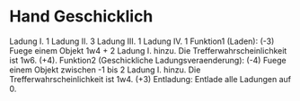 # Hand Geschicklich
Ladung I. 1
Ladung II. 3
Ladung III. 1
Ladung IV. 1
Funktion1 (Laden): (-3) Fuege einem Objekt 1w4 + 2 Ladung I. hinzu. Die Trefferwahrscheinlichkeit ist 1w6. (+4).
Funktion2 (Geschickliche Ladungsveraenderung): (-4) Fuege einem Objekt zwischen -1 bis 2 Ladung I. hinzu. Die Trefferwahrscheinlichkeit ist 1w4. (+3)
Entladung: Entlade alle Ladungen auf 0.